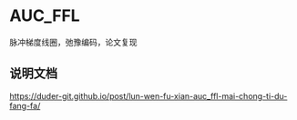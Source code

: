 # AUC_FFL
脉冲梯度线圈，弛豫编码，论文复现

## 说明文档
https://duder-git.github.io/post/lun-wen-fu-xian-auc_ffl-mai-chong-ti-du-fang-fa/

